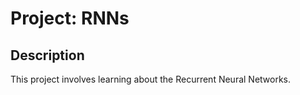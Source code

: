 # Project: RNNs

## Description
This project involves learning about the Recurrent Neural Networks.
